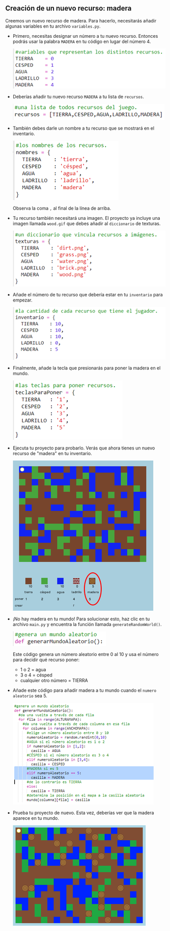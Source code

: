 ## Creación de un nuevo recurso: madera

Creemos un nuevo recurso de madera. Para hacerlo, necesitarás añadir algunas variables en tu archivo `variables.py`.

+ Primero, necesitas designar un número a tu nuevo recurso. Entonces podrás usar la palabra `MADERA` en tu código en lugar del número 4.
    
    ![captura de pantalla](images/craft-wood-const.png)

+ Deberías añadir tu nuevo recurso `MADERA` a tu lista de `recursos`.
    
    ![captura de pantalla](images/craft-wood-resources.png)

+ También debes darle un nombre a tu recurso que se mostrará en el inventario.
    
    ![captura de pantalla](images/craft-wood-name.png)
    
    Observa la coma `,` al final de la línea de arriba.

+ Tu recurso también necesitará una imagen. El proyecto ya incluye una imagen llamada `wood.gif` que debes añadir al `diccionario` de texturas.
    
    ![captura de pantalla](images/craft-wood-texture.png)

+ Añade el número de tu recurso que debería estar en tu `inventario` para empezar.
    
    ![captura de pantalla](images/craft-wood-inventory.png)

+ Finalmente, añade la tecla que presionarás para poner la madera en el mundo.
    
    ![captura de pantalla](images/craft-wood-placekey.png)

+ Ejecuta tu proyecto para probarlo. Verás que ahora tienes un nuevo recurso de "madera" en tu inventario.
    
    ![captura de pantalla](images/craft-wood-test.png)

+ ¡No hay madera en tu mundo! Para solucionar esto, haz clic en tu archivo `main.py` y encuentra la función llamada `generateRandomWorld()`.
    
    ![captura de pantalla](images/craft-wood-random1.png)
    
    Este código genera un número aleatorio entre 0 al 10 y usa el número para decidir qué recurso poner:
    
    + 1 o 2 = agua
    + 3 o 4 = césped
    + cualquier otro número = TIERRA

+ Añade este código para añadir madera a tu mundo cuando el `numero aleatorio` sea 5.
    
    ![captura de pantalla](images/craft-wood-random2.png)

+ Prueba tu proyecto de nuevo. Esta vez, deberías ver que la madera aparece en tu mundo.
    
    ![captura de pantalla](images/craft-wood-test2.png)